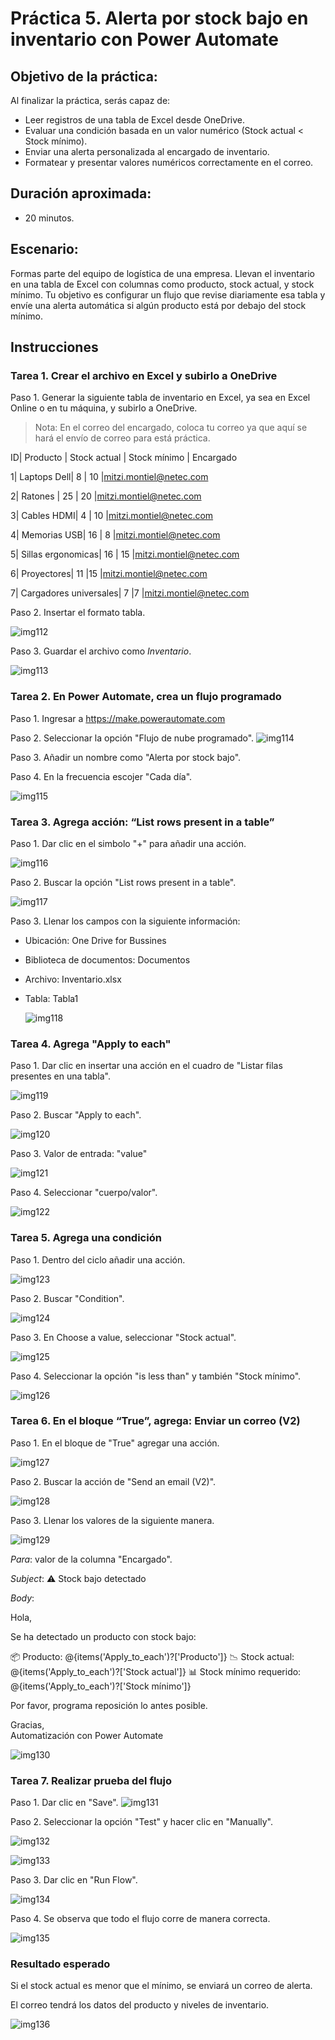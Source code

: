 # Práctica 5. Alerta por stock bajo en inventario con Power Automate

## Objetivo de la práctica:
Al finalizar la práctica, serás capaz de:
- Leer registros de una tabla de Excel desde OneDrive.
- Evaluar una condición basada en un valor numérico (Stock actual < Stock mínimo).
- Enviar una alerta personalizada al encargado de inventario.
- Formatear y presentar valores numéricos correctamente en el correo.

## Duración aproximada:
- 20 minutos.

## Escenario:
Formas parte del equipo de logística de una empresa.
Llevan el inventario en una tabla de Excel con columnas como producto, stock actual, y stock mínimo.
Tu objetivo es configurar un flujo que revise diariamente esa tabla y envíe una alerta automática si algún producto está por debajo del stock mínimo.

## Instrucciones 

### Tarea 1. Crear el archivo en Excel y subirlo a OneDrive

Paso 1. Generar la siguiente tabla de inventario en Excel, ya sea en Excel Online o en tu máquina, y subirlo a OneDrive.

> Nota: En el correo del encargado, coloca tu correo ya que aquí se hará el envío de correo para está práctica.


ID| Producto	| Stock actual	| Stock mínimo	| Encargado

1| 	Laptops Dell| 	   8	        | 10            |mitzi.montiel@netec.com

2| 	Ratones   | 25	                | 20            |mitzi.montiel@netec.com

3| 	Cables HDMI| 4              | 10            |mitzi.montiel@netec.com

4| 	Memorias USB| 	16          | 8             |mitzi.montiel@netec.com

5| 	Sillas ergonomicas| 16      | 15            |mitzi.montiel@netec.com

6| 	Proyectores| 11	            |15	            |mitzi.montiel@netec.com

7| 	Cargadores universales| 7   |7              |mitzi.montiel@netec.com


Paso 2. Insertar el formato tabla.

![img112](../images/img112.png)

Paso 3. Guardar el archivo como $Inventario$.

![img113](../images/img113.png)


### Tarea 2. En Power Automate, crea un flujo programado

Paso 1. Ingresar a https://make.powerautomate.com 

Paso 2. Seleccionar la opción "Flujo de nube programado".
![img114](../images/img114.png)

Paso 3. Añadir un nombre como "Alerta por stock bajo".

Paso 4. En la frecuencia escojer "Cada día".

![img115](../images/img115.png)


 ### Tarea 3. Agrega acción: “List rows present in a table”

 Paso 1. Dar clic en el simbolo "+" para añadir una acción.

 ![img116](../images/img116.png)

 Paso 2. Buscar la opción "List rows present in a table".

  ![img117](../images/img117.png)

Paso 3. Llenar los campos con la siguiente información:

- Ubicación: One Drive for Bussines
- Biblioteca de documentos: Documentos
- Archivo: Inventario.xlsx
- Tabla: Tabla1
  
  ![img118](../images/img118.png)

### Tarea 4. Agrega "Apply to each"

Paso 1. Dar clic en insertar una acción en el cuadro de "Listar filas presentes en una tabla".

  ![img119](../images/img119.png)

Paso 2. Buscar "Apply to each".

  ![img120](../images/img120.png)

Paso 3. Valor de entrada: "value" 

  ![img121](../images/img121.png)

Paso 4. Seleccionar "cuerpo/valor".

  ![img122](../images/img122.png)

### Tarea 5. Agrega una condición

Paso 1. Dentro del ciclo añadir una acción.

  ![img123](../images/img123.png)

Paso 2. Buscar "Condition".

  ![img124](../images/img124.png)

Paso 3. En Choose a value, seleccionar "Stock actual".

![img125](../images/img125.png)

Paso 4. Seleccionar la opción "is less than" y también "Stock mínimo".

![img126](../images/img126.png)

### Tarea 6. En el bloque “True”, agrega: Enviar un correo (V2)

Paso 1. En el bloque de "True" agregar una acción.

![img127](../images/img127.png)

Paso 2. Buscar la acción de "Send an email (V2)".

![img128](../images/img128.png)

Paso 3. Llenar los valores de la siguiente manera.

![img129](../images/img129.png)

$Para:$ valor de la columna "Encargado".

$Subject:$ ⚠️ Stock bajo detectado 

$Body:$

Hola,

Se ha detectado un producto con stock bajo:

📦 Producto:   @{items('Apply_to_each')?['Producto']}
📉 Stock actual:   @{items('Apply_to_each')?['Stock actual']}
📊 Stock mínimo requerido: @{items('Apply_to_each')?['Stock mínimo']}

Por favor, programa reposición lo antes posible.

Gracias,  
Automatización con Power Automate

![img130](../images/img130.png)

### Tarea 7. Realizar prueba del flujo

Paso 1. Dar clic en "Save".
![img131](../images/img131.png)

Paso 2. Seleccionar la opción "Test" y hacer clic en "Manually".

![img132](../images/img132.png)

![img133](../images/img133.png)

Paso 3. Dar clic en "Run Flow".

![img134](../images/img134.png)

Paso 4. Se observa que todo el flujo corre de manera correcta.

![img135](../images/img135.png)


### Resultado esperado
Si el stock actual es menor que el mínimo, se enviará un correo de alerta.

El correo tendrá los datos del producto y niveles de inventario.

![img136](../images/img136.png)
